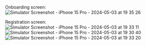 Onboarding screen:
![Simulator Screenshot - iPhone 15 Pro - 2024-05-03 at 19 35 26](https://github.com/lubko2808/FoodDeliveryApp/assets/113543354/6d3d338a-d539-4f09-a787-305e5fb04b8e)

Registration screen:
![Simulator Screenshot - iPhone 15 Pro - 2024-05-03 at 19 33 11](https://github.com/lubko2808/FoodDeliveryApp/assets/113543354/ed435cc2-c647-4359-be07-d1496fbf9bbe)
![Simulator Screenshot - iPhone 15 Pro - 2024-05-03 at 19 30 40](https://github.com/lubko2808/FoodDeliveryApp/assets/113543354/e3acbc91-ec0c-4bf3-a2d2-5bc87bd4d41b)
![Simulator Screenshot - iPhone 15 Pro - 2024-05-03 at 19 33 20](https://github.com/lubko2808/FoodDeliveryApp/assets/113543354/5339ac1f-4ecd-4077-a9d1-d15750c31b05)

